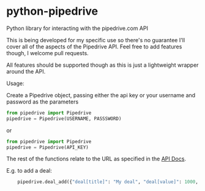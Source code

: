 python-pipedrive
================

Python library for interacting with the pipedrive.com API


This is being developed for my specific use so there's no guarantee I'll cover all of the aspects of the Pipedrive API. Feel free to add features though, I welcome pull requests.

All features should be supported though as this is just a lightweight wrapper around the API.


Usage:

Create a Pipedrive object, passing either the api key or your username and password as the parameters

```python
from pipedrive import Pipedrive
pipedrive = Pipedrive(USERNAME, PASSSWORD)
```

or

```python
from pipedrive import Pipedrive
pipedrive = Pipedrive(API_KEY)
```

The rest of the functions relate to the URL as specified in the [API Docs](https://app.pipedrive.com/docs/auth/login).

E.g. to add a deal:

```python
    pipedrive.deal_add({"deal[title]": "My deal", "deal[value]": 1000, # etc....
```